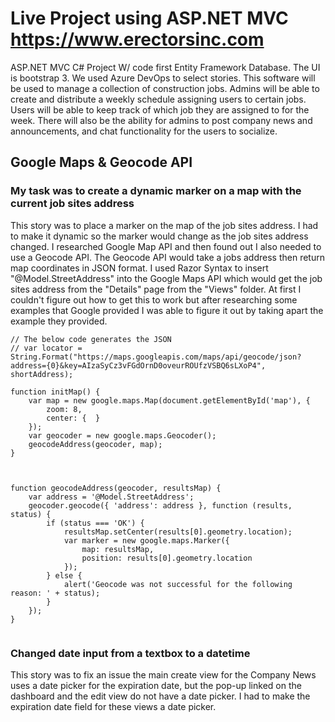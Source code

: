 # Live Project using ASP.NET MVC https://www.erectorsinc.com
ASP.NET MVC C# Project W/ code first Entity Framework Database. The UI is bootstrap 3. We used Azure DevOps to select stories.
This software will be used to manage a collection of construction jobs. Admins will be able to create and distribute a weekly schedule assigning users to certain jobs. Users will be able to keep track of which job they are assigned to for the week. There will also be the ability for admins to post company news and announcements, and chat functionality for the users to socialize.


## Google Maps & Geocode API

### My task was to create a dynamic marker on a map with the current job sites address
This story was to place a marker on the map of the job sites address. I had to make it dynamic so the marker would change as the job sites address changed. I researched Google Map API and then found out I also needed to use a Geocode API. The Geocode API would take a jobs address then return map coordinates in JSON format. I used Razor Syntax to insert "@Model.StreetAddress" into the Google Maps API which would get the job sites address from the "Details" page from the "Views" folder. At first I couldn't figure out how to get this to work but after researching some examples that Google provided I was able to figure it out by taking apart the example they provided.




    // The below code generates the JSON 
    // var locator = String.Format("https://maps.googleapis.com/maps/api/geocode/json?address={0}&key=AIzaSyCz3vFGdOrnD0oveurROUfzVSBQ6sLXoP4", shortAddress);

    function initMap() {
        var map = new google.maps.Map(document.getElementById('map'), {
            zoom: 8,
            center: {  }
        });
        var geocoder = new google.maps.Geocoder();
        geocodeAddress(geocoder, map);
    }



    function geocodeAddress(geocoder, resultsMap) {
        var address = '@Model.StreetAddress';
        geocoder.geocode({ 'address': address }, function (results, status) {
            if (status === 'OK') {
                resultsMap.setCenter(results[0].geometry.location);
                var marker = new google.maps.Marker({
                    map: resultsMap,
                    position: results[0].geometry.location
                });
            } else {
                alert('Geocode was not successful for the following reason: ' + status);
            }
        });
    }
    


<img src="https://github.com/CodingMikey/LiveProject/blob/master/Screenshot%20(34).png" title="" alt="">


### Changed date input from a textbox to a datetime
This story was to fix an issue the main create view for the Company News uses a date picker for the expiration date, but the pop-up linked on the dashboard and the edit view do not have a date picker. I had to make the expiration date field for these views a date picker.
